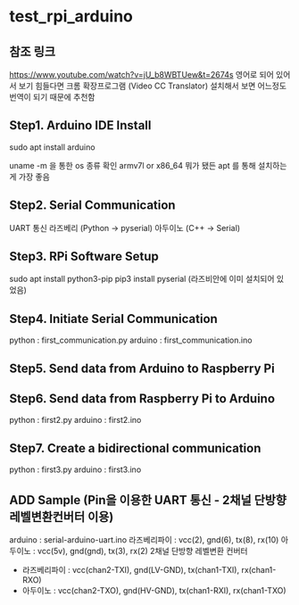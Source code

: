 # test_rpi_arduino
## 참조 링크
https://www.youtube.com/watch?v=jU_b8WBTUew&t=2674s
영어로 되어 있어서 보기 힘들다면 크롬 확장프로그램 (Video CC Translator) 설치해서 보면 어느정도 번역이 되기 때문에 추천함

## Step1. Arduino IDE Install
sudo apt install arduino

uname -m 을 통한 os 종류 확인
armv7l or x86_64 뭐가 됐든 apt 를 통해 설치하는게 가장 좋음

## Step2. Serial Communication
UART 통신 
라즈베리 (Python -> pyserial)
아두이노 (C++ -> Serial)

## Step3. RPi Software Setup
sudo apt install python3-pip
pip3 install pyserial
(라즈비안에 이미 설치되어 있었음)

## Step4. Initiate Serial Communication
python : first_communication.py
arduino : first_communication.ino

## Step5. Send data from Arduino to Raspberry Pi
## Step6. Send data from Raspberry Pi to Arduino
python : first2.py
arduino : first2.ino

## Step7. Create a bidirectional communication
python : first3.py
arduino : first3.ino

## ADD Sample (Pin을 이용한 UART 통신 - 2채널 단방향 레벨변환컨버터 이용)
arduino : serial-arduino-uart.ino
라즈베리파이 : vcc(2), gnd(6), tx(8), rx(10)
아두이노 : vcc(5v), gnd(gnd), tx(3), rx(2)
2채널 단방향 레벨변환 컨버터 
 - 라즈베리파이 : vcc(chan2-TXI), gnd(LV-GND), tx(chan1-TXI), rx(chan1-RXO)
 - 아두이노 : vcc(chan2-TXO), gnd(HV-GND), tx(chan1-RXI), rx(chan1-TXO)
 

